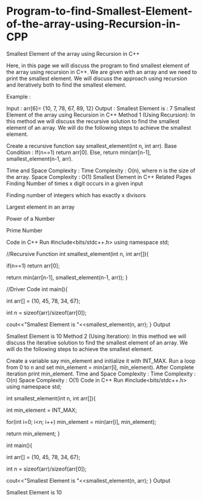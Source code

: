 # Program-to-find-Smallest-Element-of-the-array-using-Recursion-in-CPP

Smallest Element of  the array using Recursion in C++
 

Here, in this page we will discuss the program to find smallest element of the array using recursion in C++. We are given with an array and we need to print the smallest element. We will discuss the approach using recursion and iteratively both to find the smallest element.

Example :

Input : arr[6]= {10, 7, 78, 67, 89, 12}
Output :  Smallest Element is : 7
Smallest Element of the array using Recursion in C++
Method 1 (Using Recursion):
In this method we will discuss the recursive solution to find the smallest element of an array. We will do the following steps to achieve the smallest element.

Create a recursive function say smallest_element(int n, int arr).
Base Condition : If(n==1) return arr[0].
Else, return min(arr[n-1], smallest_element(n-1, arr).
 
Time and Space Complexity :
Time Complexity : O(n), where n is the size of the array.
Space Complexity : O(1)
Smallest Element in C++
Related Pages
Finding Number of times x digit occurs in a given input
 
Finding number of integers which has exactly x divisors
 
Largest element in an array

Power of a Number

Prime Number

Code in C++
Run
#include<bits/stdc++.h>
using namespace std;

//Recursive Function
int smallest_element(int n, int arr[]){

   if(n==1) return arr[0];

   return min(arr[n-1], smallest_element(n-1, arr));
}

//Driver Code
int main(){

   int arr[] = {10, 45, 78, 34, 67};

   int n = sizeof(arr)/sizeof(arr[0]);

   cout<<"Smallest Element is "<<smallest_element(n, arr);
}
Output

Smallest Element is 10
Method 2 (Using Iteration):
In this method we will discuss the iterative solution to find the smallest element of an array. We will do the following steps to achieve the smallest element.

Create a variable say min_element and initialize it with INT_MAX.
Run a loop from 0 to n and set min_element = min(arr[i], min_element).
After Complete iteration print min_element.
Time and Space Complexity :
Time Complexity : O(n)
Space Complexity : O(1)
Code in C++
Run
#include<bits/stdc++.h>
using namespace std;

int smallest_element(int n, int arr[]){

   int min_element = INT_MAX;

   for(int i=0; i<n; i++)
     min_element = min(arr[i], min_element);

   return min_element;
}

int main(){

   int arr[] = {10, 45, 78, 34, 67};

   int n = sizeof(arr)/sizeof(arr[0]);
 
   cout<<"Smallest Element is "<<smallest_element(n, arr);
}
Output

Smallest Element is 10
